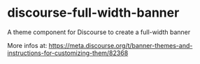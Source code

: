 # discourse-full-width-banner
A theme component for Discourse to create a full-width banner

More infos at: https://meta.discourse.org/t/banner-themes-and-instructions-for-customizing-them/82368
